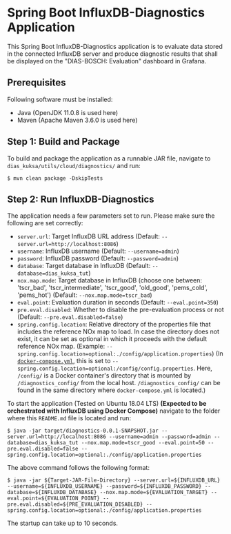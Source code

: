 # Spring Boot InfluxDB-Diagnostics Application

This Spring Boot InfluxDB-Diagnostics application is to evaluate data stored in the connected InfluxDB server and produce diagnostic results that shall be displayed on the "DIAS-BOSCH: Evaluation" dashboard in Grafana.

## Prerequisites

Following software must be installed:

* Java (OpenJDK 11.0.8 is used here)
* Maven (Apache Maven 3.6.0 is used here)

## Step 1: Build and Package

To build and package the application as a runnable JAR file, navigate to `dias_kuksa/utils/cloud/diagnostics/` and run:

~~~
$ mvn clean package -DskipTests
~~~

## Step 2: Run InfluxDB-Diagnostics

The application needs a few parameters set to run. Please make sure the following are set correctly:

* `server.url`: Target InfluxDB URL address (Default: `--server.url=http://localhost:8086`)
* `username`: InfluxDB username (Default: `--username=admin`)
* `password`: InfluxDB password (Default: `--password=admin`)
* `database`: Target database in InfluxDB (Default: `--database=dias_kuksa_tut`)
* `nox.map.mode`: Target database in InfluxDB (choose one between: 'tscr_bad', 'tscr_intermediate', 'tscr_good', 'old_good', 'pems_cold', 'pems_hot') (Default: `--nox.map.mode=tscr_bad`)
* `eval.point`: Evaluation duration in seconds (Default: `--eval.point=350`)
* `pre.eval.disabled`: Whether to disable the pre-evaluation process or not (Default: `--pre.eval.disabled=false`)
* `spring.config.location`: Relative directory of the properties file that includes the reference NOx map to load. In case the directory does not exist, it can be set as optional in which it proceeds with the default reference NOx map. (Example: `--spring.config.location=optional:./config/application.properties`) (In [`docker-compose.yml`](https://github.com/junh-ki/dias_kuksa/blob/master/utils/cloud/connector-influxdb-grafana-deployment/docker-compose.yml#L53), this is set to `--spring.config.location=optional:/config/config.properties`. Here, `/config/` is a Docker container's directory that is mounted by `/diagnostics_config/` from the local host. `/diagnostics_config/` can be found in the same directory where `docker-compose.yml` is located.)

To start the application (Tested on Ubuntu 18.04 LTS) **(Expected to be orchestrated with InfluxDB using Docker Compose)**
navigate to the folder where this `README.md` file is located and run:
~~~
$ java -jar target/diagnostics-0.0.1-SNAPSHOT.jar --server.url=http://localhost:8086 --username=admin --password=admin --database=dias_kuksa_tut --nox.map.mode=tscr_good --eval.point=50 --pre.eval.disabled=false --spring.config.location=optional:./config/application.properties
~~~
The above command follows the following format:
~~~
$ java -jar ${Target-JAR-File-Directory} --server.url=${INFLUXDB_URL} --username=${INFLUXDB_USERNAME} --password=${INFLUXDB_PASSWORD} --database=${INFLUXDB_DATABASE} --nox.map.mode=${EVALUATION_TARGET} --eval.point=${EVALUATION_POINT} --pre.eval.disabled=${PRE_EVALUATION_DISABLED} --spring.config.location=optional:./config/application.properties
~~~

The startup can take up to 10 seconds.
